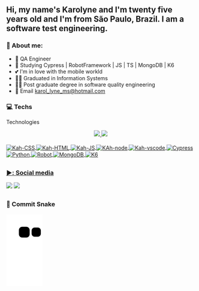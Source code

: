 ## Hi, my name's Karolyne and I'm twenty five years old and I'm from São Paulo, Brazil. I am a software test engineering. 

### :book: About me:
- 🧪 QA Engineer 
- 🌱 Studying Cypress | RobotFramework | JS | TS | MongoDB | K6
- 💕 I'm in love with the mobile workld
- 👩‍🎓 Graduated in Information Systems
- 👩‍🎓 Post graduate degree in software quality engineering
- 📧 Email karol_lyne_ms@hotmail.com



### :computer:  Techs
Technologies 

<div align="center">
  <a href="https://github.com/KarolyneMachado">
  <img height="150em" src="https://github-readme-stats.vercel.app/api?username=KarolyneMachado&show_icons=true&theme=dracula&include_all_commits=true&count_private=true"/>
  <img height="150em" src="https://github-readme-stats.vercel.app/api/top-langs/?username=KarolyneMachado&layout=compact&langs_count=7&theme=dracula"/>

</div>
  <div style="display: inline_block"><br>
  <img align="center" alt="Kah-CSS" height="35" width="45" src="https://cdn.jsdelivr.net/gh/devicons/devicon/icons/css3/css3-original.svg">
  <img align="center" alt="Kah-HTML" height="35" width="45" src="https://cdn.jsdelivr.net/gh/devicons/devicon/icons/html5/html5-original.svg">
  <img align="center" alt="Kah-JS" height="35" width="45" src="https://cdn.jsdelivr.net/gh/devicons/devicon/icons/javascript/javascript-original.svg">
  <img align="center" alt="KAh-node" height="35" width="45" src="https://cdn.jsdelivr.net/gh/devicons/devicon/icons/nodejs/nodejs-original.svg">
  <img align="center" alt="Kah-vscode" height="35" width="45" src="https://cdn.jsdelivr.net/gh/devicons/devicon/icons/vscode/vscode-original.svg"> 
  <img align="center" alt="Cypress" height="35" width="45" src="https://cdn.jsdelivr.net/npm/simple-icons@3.13.0/icons/cypress.svg">
  <img align="center" alt="Python" height="35" width="45" src="https://user-images.githubusercontent.com/86740236/232253863-6173e1db-5627-464e-b7de-d861236a15c7.svg">
  <img align="center" alt="Robot" height="35" width="45" src="https://user-images.githubusercontent.com/86740236/232253645-e9c7802e-bdbf-4f5d-b861-af46b6eea629.svg">
  <img align="center" alt="MongoDB" height="35" width="45" src="https://user-images.githubusercontent.com/86740236/232253956-84e7a45f-759a-4008-ac3a-e1dfe1a34387.svg">
  <img align="center" alt="K6" height="35" width="45" src="https://user-images.githubusercontent.com/86740236/232253997-c069decf-1385-4f44-b434-d3a258090da9.svg">
    

</div>
  
##

### ▶️:  Social media
  
 <div> 
    <a href="https://www.instagram.com/machado_lyne/" target="_blank"><img src="https://img.shields.io/badge/-Instagram-%23E4405F?style=for-the-badge&logo=instagram&logoColor=white" target="_blank"></a>
    <a href="https://www.linkedin.com/in/karolyne-machado/" target="_blank"><img src="https://img.shields.io/badge/LinkedIn-0077B5?style=for-the-badge&logo=linkedin&logoColor=white">     </a> 
  
 ##
 ### :snake:  Commit Snake
   ![Snake animation](https://github.com/karolynemachado/karolynemachado/blob/output/github-contribution-grid-snake.svg)

 
   
</div>


